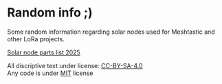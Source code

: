# Random info ;)
Some random information regarding solar nodes used for Meshtastic and other LoRa projects.

[Solar node parts list 2025](https://github.com/TheBamse/Meshtastic-Solar-Nodes/edit/main/partslist_2025.md)

All discriptive text under license: [CC-BY-SA-4.0](https://creativecommons.org/licenses/by/4.0/)<br />
Any code is under [MIT](https://opensource.org/license/mit/) license

